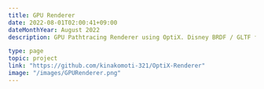 ```yaml
---
title: GPU Renderer
date: 2022-08-01T02:00:41+09:00
dateMonthYear: August 2022
description: GPU Pathtracing Renderer using OptiX. Disney BRDF / GLTF format / Animation Rendering / MIS / OptiX Denoiser

type: page
topic: project
link: "https://github.com/kinakomoti-321/OptiX-Renderer"
image: "/images/GPURenderer.png"
---
```




